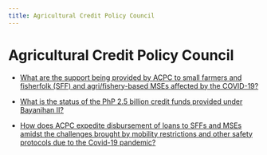 ```yaml
---
title: Agricultural Credit Policy Council
---
```


# Agricultural Credit Policy Council


 - [What are the support being provided by ACPC to small farmers and fisherfolk (SFF) and agri/fishery-based MSEs affected by the COVID-19?](/attached-agencies/agricultural-credit-policy-council/what-are-the-support-being-provided-by-acpc-to-small-farmers-and-fisherfolk-sff-and-agrifishery-base.html)
    
 - [What is the status of the PhP 2.5 billion credit funds provided under Bayanihan II?](/attached-agencies/agricultural-credit-policy-council/what-is-the-status-of-the-php-25-billion-credit-funds-provided-under-bayanihan-ii.html)
    
 - [How does ACPC expedite disbursement of loans to SFFs and MSEs amidst the challenges brought by mobility restrictions and other safety protocols due to the Covid-19 pandemic?](/attached-agencies/agricultural-credit-policy-council/how-does-acpc-expedite-disbursement-of-loans-to-sffs-and-mses-amidst-the-challenges-brought-by-mobil.html)
    
